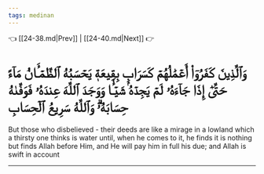 ```yaml
---
tags: medinan
---
```


👈 [[24-38.md|Prev]] | [[24-40.md|Next]] 👉

# وَٱلَّذِينَ كَفَرُوٓاْ أَعۡمَٰلُهُمۡ كَسَرَابِۭ بِقِيعَةٖ يَحۡسَبُهُ ٱلظَّمۡـَٔانُ مَآءً حَتَّىٰٓ إِذَا جَآءَهُۥ لَمۡ يَجِدۡهُ شَيۡـٔٗا وَوَجَدَ ٱللَّهَ عِندَهُۥ فَوَفَّىٰهُ حِسَابَهُۥۗ وَٱللَّهُ سَرِيعُ ٱلۡحِسَابِ

But those who disbelieved - their deeds are like a mirage in a lowland which a thirsty one thinks is water until, when he comes to it, he finds it is nothing but finds Allah before Him, and He will pay him in full his due; and Allah is swift in account

---

